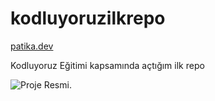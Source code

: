 # kodluyoruzilkrepo

[patika.dev](www.patika.dev) 

Kodluyoruz Eğitimi kapsamında açtığım ilk repo


![Proje Resmi](https://media-exp1.licdn.com/dms/image/C4D22AQEkWNnHF89dlw/feedshare-shrink_480/0/1666112974788?e=1669852800&v=beta&t=9D7FzKpT6gDOF4LxzPGZEqJL13aDjup4LeOyMcyIOHs "Proje Resmi").




